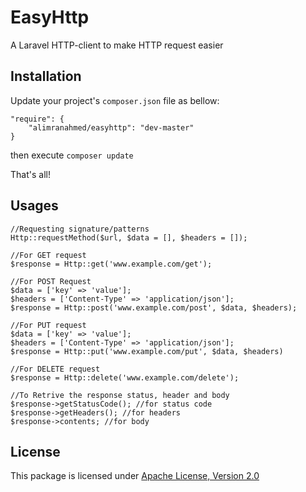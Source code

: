 # EasyHttp
A Laravel HTTP-client to make HTTP request easier

## Installation 
Update your project's `composer.json` file as bellow:

```
"require": {
    "alimranahmed/easyhttp": "dev-master"
}
```
then execute `composer update` 

That's all!

## Usages
```
//Requesting signature/patterns
Http::requestMethod($url, $data = [], $headers = []);
 
//For GET request
$response = Http::get('www.example.com/get');
 
//For POST Request
$data = ['key' => 'value'];
$headers = ['Content-Type' => 'application/json'];
$response = Http::post('www.example.com/post', $data, $headers);
 
//For PUT request
$data = ['key' => 'value'];
$headers = ['Content-Type' => 'application/json'];
$response = Http::put('www.example.com/put', $data, $headers)
 
//For DELETE request
$response = Http::delete('www.example.com/delete');
 
//To Retrive the response status, header and body
$response->getStatusCode(); //for status code
$response->getHeaders(); //for headers
$response->contents; //for body
```

## License
This package is licensed under [Apache License, Version 2.0](http://www.apache.org/licenses/LICENSE-2.0)

